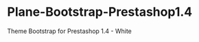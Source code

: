 Plane-Bootstrap-Prestashop1.4
=============================

Theme Bootstrap for Prestashop 1.4 - White
